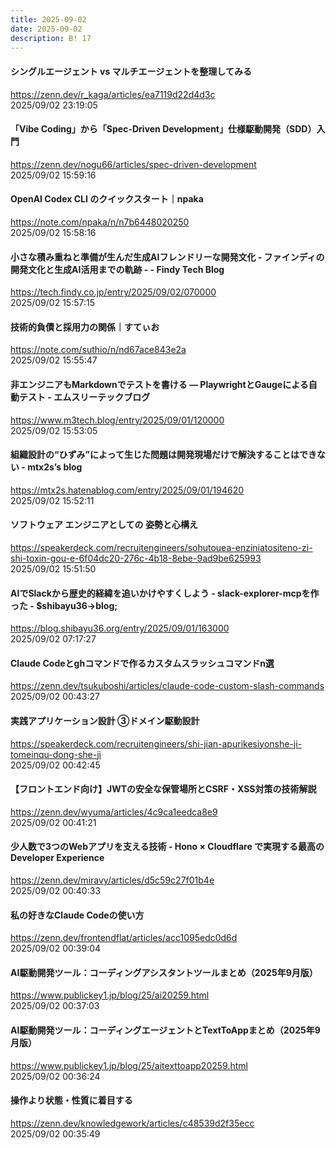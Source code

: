 ```yaml
---
title: 2025-09-02
date: 2025-09-02
description: B! 17
---
```


#### シングルエージェント vs マルチエージェントを整理してみる
https://zenn.dev/r_kaga/articles/ea7119d22d4d3c<br>
2025/09/02 23:19:05<br>


#### 「Vibe Coding」から「Spec-Driven Development」仕様駆動開発（SDD）入門
https://zenn.dev/nogu66/articles/spec-driven-development<br>
2025/09/02 15:59:16<br>


#### OpenAI Codex CLI のクイックスタート｜npaka
https://note.com/npaka/n/n7b6448020250<br>
2025/09/02 15:58:16<br>


#### 小さな積み重ねと準備が生んだ生成AIフレンドリーな開発文化 - ファインディの開発文化と生成AI活用までの軌跡 - - Findy Tech Blog
https://tech.findy.co.jp/entry/2025/09/02/070000<br>
2025/09/02 15:57:15<br>


#### 技術的負債と採用力の関係｜すてぃお
https://note.com/suthio/n/nd67ace843e2a<br>
2025/09/02 15:55:47<br>


#### 非エンジニアもMarkdownでテストを書ける — PlaywrightとGaugeによる自動テスト - エムスリーテックブログ
https://www.m3tech.blog/entry/2025/09/01/120000<br>
2025/09/02 15:53:05<br>


#### 組織設計の“ひずみ”によって生じた問題は開発現場だけで解決することはできない - mtx2s’s blog
https://mtx2s.hatenablog.com/entry/2025/09/01/194620<br>
2025/09/02 15:52:11<br>


#### ソフトウェア エンジニアとしての 姿勢と心構え
https://speakerdeck.com/recruitengineers/sohutouea-enziniatositeno-zi-shi-toxin-gou-e-6f04dc20-276c-4b18-8ebe-9ad9be625993<br>
2025/09/02 15:51:50<br>


#### AIでSlackから歴史的経緯を追いかけやすくしよう - slack-explorer-mcpを作った - $shibayu36-&gt;blog;
https://blog.shibayu36.org/entry/2025/09/01/163000<br>
2025/09/02 07:17:27<br>


#### Claude Codeとghコマンドで作るカスタムスラッシュコマンドn選
https://zenn.dev/tsukuboshi/articles/claude-code-custom-slash-commands<br>
2025/09/02 00:43:27<br>


#### 実践アプリケーション設計 ③ドメイン駆動設計
https://speakerdeck.com/recruitengineers/shi-jian-apurikesiyonshe-ji-tomeinqu-dong-she-ji<br>
2025/09/02 00:42:45<br>


#### 【フロントエンド向け】JWTの安全な保管場所とCSRF・XSS対策の技術解説
https://zenn.dev/wyuma/articles/4c9ca1eedca8e9<br>
2025/09/02 00:41:21<br>


#### 少人数で3つのWebアプリを支える技術 - Hono × Cloudflare で実現する最高のDeveloper Experience
https://zenn.dev/miravy/articles/d5c59c27f01b4e<br>
2025/09/02 00:40:33<br>


#### 私の好きなClaude Codeの使い方
https://zenn.dev/frontendflat/articles/acc1095edc0d6d<br>
2025/09/02 00:39:04<br>


#### AI駆動開発ツール：コーディングアシスタントツールまとめ（2025年9月版）
https://www.publickey1.jp/blog/25/ai20259.html<br>
2025/09/02 00:37:03<br>


#### AI駆動開発ツール：コーディングエージェントとTextToAppまとめ（2025年9月版）
https://www.publickey1.jp/blog/25/aitexttoapp20259.html<br>
2025/09/02 00:36:24<br>


#### 操作より状態・性質に着目する
https://zenn.dev/knowledgework/articles/c48539d2f35ecc<br>
2025/09/02 00:35:49<br>



